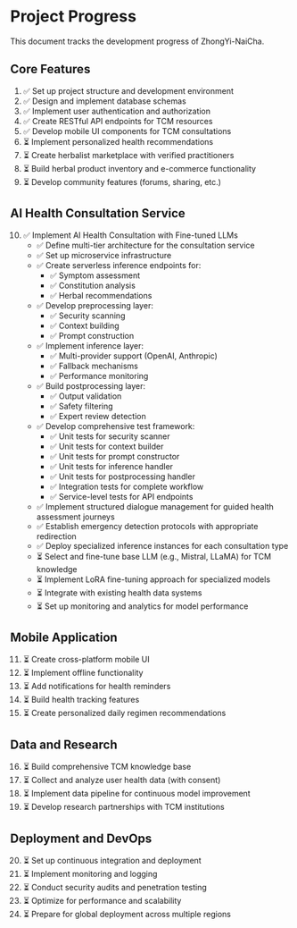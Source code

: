 # Project Progress

This document tracks the development progress of ZhongYi-NaiCha.

## Core Features

1. ✅ Set up project structure and development environment
2. ✅ Design and implement database schemas
3. ✅ Implement user authentication and authorization
4. ✅ Create RESTful API endpoints for TCM resources
5. ✅ Develop mobile UI components for TCM consultations
6. ⏳ Implement personalized health recommendations
7. ⏳ Create herbalist marketplace with verified practitioners
8. ⏳ Build herbal product inventory and e-commerce functionality
9. ⏳ Develop community features (forums, sharing, etc.)

## AI Health Consultation Service

10. ✅ Implement AI Health Consultation with Fine-tuned LLMs
    - ✅ Define multi-tier architecture for the consultation service
    - ✅ Set up microservice infrastructure
    - ✅ Create serverless inference endpoints for:
      - ✅ Symptom assessment
      - ✅ Constitution analysis
      - ✅ Herbal recommendations
    - ✅ Develop preprocessing layer:
      - ✅ Security scanning
      - ✅ Context building
      - ✅ Prompt construction
    - ✅ Implement inference layer:
      - ✅ Multi-provider support (OpenAI, Anthropic)
      - ✅ Fallback mechanisms
      - ✅ Performance monitoring
    - ✅ Build postprocessing layer:
      - ✅ Output validation
      - ✅ Safety filtering
      - ✅ Expert review detection
    - ✅ Develop comprehensive test framework:
      - ✅ Unit tests for security scanner
      - ✅ Unit tests for context builder
      - ✅ Unit tests for prompt constructor 
      - ✅ Unit tests for inference handler
      - ✅ Unit tests for postprocessing handler
      - ✅ Integration tests for complete workflow
      - ✅ Service-level tests for API endpoints
    - ✅ Implement structured dialogue management for guided health assessment journeys
    - ✅ Establish emergency detection protocols with appropriate redirection
    - ✅ Deploy specialized inference instances for each consultation type
    - ⏳ Select and fine-tune base LLM (e.g., Mistral, LLaMA) for TCM knowledge
    - ⏳ Implement LoRA fine-tuning approach for specialized models
    - ⏳ Integrate with existing health data systems
    - ⏳ Set up monitoring and analytics for model performance

## Mobile Application

11. ⏳ Create cross-platform mobile UI
12. ⏳ Implement offline functionality
13. ⏳ Add notifications for health reminders
14. ⏳ Build health tracking features
15. ⏳ Create personalized daily regimen recommendations

## Data and Research

16. ⏳ Build comprehensive TCM knowledge base
17. ⏳ Collect and analyze user health data (with consent)
18. ⏳ Implement data pipeline for continuous model improvement
19. ⏳ Develop research partnerships with TCM institutions

## Deployment and DevOps

20. ⏳ Set up continuous integration and deployment
21. ⏳ Implement monitoring and logging
22. ⏳ Conduct security audits and penetration testing
23. ⏳ Optimize for performance and scalability
24. ⏳ Prepare for global deployment across multiple regions